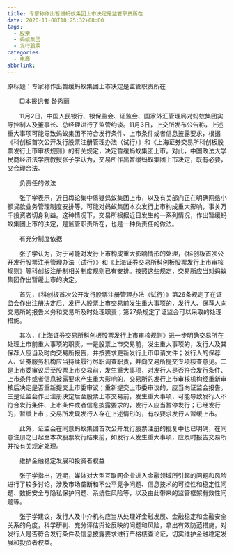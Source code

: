 ```yaml
---
title: 专家称作出暂缓蚂蚁集团上市决定是监管职责所在
date: 2020-11-08T18:25:32+08:00
tags:
  - 股票
  - 蚂蚁集团
  - 发行股票
categories:
  - 电商
abbrlink:
---
```


原标题：专家称作出暂缓蚂蚁集团上市决定是监管职责所在

　　□本报记者 昝秀丽

　　11月2日，中国人民银行、银保监会、证监会、国家外汇管理局对蚂蚁集团实际控制人及董事长、总经理进行了监管约谈。11月3日，上交所发布公告称，上述重大事项可能导致蚂蚁集团不符合发行条件、上市条件或者信息披露要求，根据《科创板首次公开发行股票注册管理办法（试行）》和《上海证券交易所科创板股票发行上市审核规则》的有关规定，决定暂缓蚂蚁集团上市。对此，中国政法大学民商经济法学院教授张子学认为，交易所作出暂缓蚂蚁集团上市决定，既有必要，又合理合法。

　　负责任的做法

　　张子学表示，近日舆论集中质疑蚂蚁集团上市，以及有关部门正在明确网络小额贷款业务管理制度安排等，可能对蚂蚁集团本次发行上市构成重大影响，事关万千投资者切身利益。这种情况下，交易所根据近日发生的一系列情况，作出暂缓蚂蚁集团上市的决定，是监管职责所在，也是一种负责任的做法。

　　有充分制度依据

　　张子学认为，对于可能对发行上市构成重大影响情形的处理，《科创板首次公开发行股票注册管理办法（试行）》和《上海证券交易所科创板股票发行上市审核规则》等科创板注册制相关制度规则已有安排。按照这些规定，交易所应当对蚂蚁集团作出暂缓上市的决定。

　　首先，《科创板首次公开发行股票注册管理办法（试行）》第26条规定了在证监会作出注册决定后、发行人股票上市交易前发生重大事项的，发行人、保荐人向交易所的报告义务和交易所及时处理职责；第27条规定了证监会可以采取的处理措施。

　　其次，《上海证券交易所科创板股票发行上市审核规则》进一步明确交易所在处理上市前重大事项的职责。一是股票上市交易前，发生重大事项的，发行人及其保荐人应当及时向交易所报告，并按要求更新发行上市申请文件；发行人的保荐人、证券服务机构应当持续履行尽职调查职责，并向交易所提交专项核查意见。二是上市委审议后至股票上市交易前，发生重大事项，对发行人是否符合发行条件、上市条件或者信息披露要求产生重大影响的，交易所的发行上市审核机构经重新审核后决定是否重新提交上市委审议；重新提交上市委审议的，应当向证监会报告。三是证监会作出注册决定后至股票上市交易前，发生重大事项，可能导致发行人不符合发行条件、上市条件或者信息披露要求的，发行人应当暂停发行；已经发行的，暂缓上市；交易所发现发行人存在上述情形的，有权要求发行人暂缓上市。

　　此外，证监会在同意蚂蚁集团首次公开发行股票注册的批复中也已明确，在同意注册之日起至本次股票发行结束前，如发行人发生重大事项，应及时报告交易所并按有关规定处理。

　　维护金融稳定发展和投资者权益

　　张子学指出，近期，媒体对大型互联网企业进入金融领域所引起的问题和风险进行了较多讨论，涉及市场垄断和不公平竞争问题、信息技术的可控性和稳定性问题、数据安全与隐私保护问题、系统性风险等，以及由此带来的监管框架有效性问题等。

　　张子学建议，发行人及中介机构应当从处理好金融发展、金融稳定和金融安全关系的角度，科学研判、充分评估舆论反映的问题和风险，拿出有效防范措施，对发行人是否符合发行条件及信息披露要求进行严格核查论证，切实维护金融稳定发展和投资者权益。